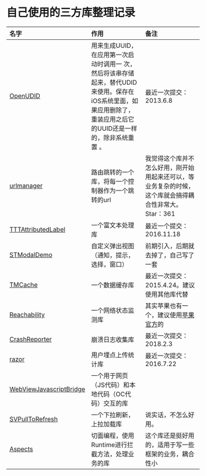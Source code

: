 # 自己使用的三方库整理记录

| 名字|作用|备注|
|:----|:----|:----|
|[OpenUDID](https://github.com/ylechelle/OpenUDID)|用来生成UUID，在应用第一次启动时调用一 次，然后将该串存储起来，替代UDID来使用。保存在iOS系统里面，如果应用删除了，重装应用之后它的UUID还是一样的，除非系统重置 。|最近一次提交：2013.6.8|
|[urlmanager](https://github.com/gaosboy/urlmanager)|路由跳转的一个库，将每一个控制器作为一个跳转的url|我觉得这个库并不怎么好用，刚开始用起来还可以，等业务复杂的时候，这个库就会搞得耦合性非常大。Star：361|
|[TTTAttributedLabel](https://github.com/TTTAttributedLabel/TTTAttributedLabel)|一个富文本处理库|最近一个提交：2016.11.18|
|[STModalDemo](https://github.com/zhenlintie/STModalDemo)|自定义弹出视图（通知，提示，选择，窗口）|前期引入，后期就去掉了，自己写了一套|
|[TMCache](https://github.com/tumblr/TMCache)|一个数据缓存库|最近一次提交：2015.4.24。建议使用其他库代替|
|[Reachability](https://github.com/tonymillion/Reachability)|一个网络状态监测库|其实苹果也有一个，建议使用[苹果官方](https://developer.apple.com/library/content/samplecode/Reachability/Introduction/Intro.html)的|
|[CrashReporter](https://github.com/ashikase/CrashReporter)|崩溃日志收集库|最近一次提交：2018.2.3|
|[razor](https://github.com/cobub/razor)|用户埋点上传统计库|最近一次提交：2016.7.22|
|[WebViewJavascriptBridge](https://github.com/marcuswestin/WebViewJavascriptBridge)|一个用于网页（JS代码）和本地代码（OC代码）交互的库||
|[SVPullToRefresh](https://github.com/samvermette/SVPullToRefresh)|一个下拉刷新，上拉加载库|说实话，不怎么好用。|
|[Aspects](https://github.com/steipete/Aspects)|切面编程，使用Runtime进行拦截方法，处理业务的库|这个库还是挺好用的，适用于写一些框架的业务，耦合性小|
